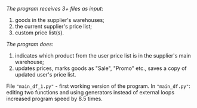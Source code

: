 _The program receives 3+ files as input_:
1. goods in the supplier's warehouses;
2. the current supplier's price list;
2. custom price list(s).

_The program does_:
1. indicates which product from the user price list is in the supplier's main warehouse;
2. updates prices, marks goods as "Sale", "Promo" etc., saves a copy of updated user's price list.


File `"main_df_1.py"` - first working version of the program.
In `"main_df.py"`: editing two functions and using generators instead of external loops increased program speed by 8.5 times.
